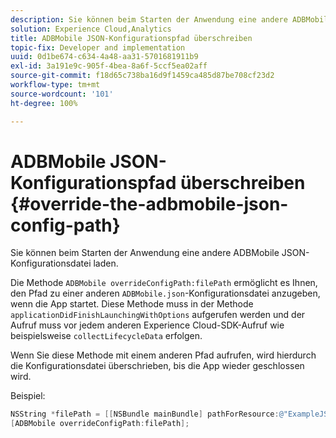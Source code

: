 ```yaml
---
description: Sie können beim Starten der Anwendung eine andere ADBMobile JSON-Konfigurationsdatei laden.
solution: Experience Cloud,Analytics
title: ADBMobile JSON-Konfigurationspfad überschreiben
topic-fix: Developer and implementation
uuid: 0d1be674-c634-4a48-aa31-5701681911b9
exl-id: 3a191e9c-905f-4bea-8a6f-5ccf5ea02aff
source-git-commit: f18d65c738ba16d9f1459ca485d87be708cf23d2
workflow-type: tm+mt
source-wordcount: '101'
ht-degree: 100%

---
```


# ADBMobile JSON-Konfigurationspfad überschreiben {#override-the-adbmobile-json-config-path}

Sie können beim Starten der Anwendung eine andere ADBMobile JSON-Konfigurationsdatei laden.

Die Methode `ADBMobile overrideConfigPath:filePath` ermöglicht es Ihnen, den Pfad zu einer anderen `ADBMobile.json`-Konfigurationsdatei anzugeben, wenn die App startet. Diese Methode muss in der Methode `applicationDidFinishLaunchingWithOptions` aufgerufen werden und der Aufruf muss vor jedem anderen Experience Cloud-SDK-Aufruf wie beispielsweise `collectLifecycleData` erfolgen.

Wenn Sie diese Methode mit einem anderen Pfad aufrufen, wird hierdurch die Konfigurationsdatei überschrieben, bis die App wieder geschlossen wird.

Beispiel:

```objective-c
NSString *filePath = [[NSBundle mainBundle] pathForResource:@"ExampleJSONFile" ofType:@"json"]; 
[ADBMobile overrideConfigPath:filePath];
```
